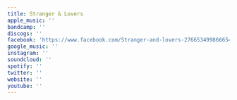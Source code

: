```yaml
---
title: Stranger & Lovers
apple_music: ''
bandcamp: ''
discogs: ''
facebook: 'https://www.facebook.com/Stranger-and-lovers-276653499866654'
google_music: ''
instagram: ''
soundcloud: ''
spotify: ''
twitter: ''
website: ''
youtube: ''
---
```

